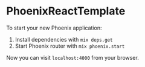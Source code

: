# PhoenixReactTemplate

To start your new Phoenix application:

1. Install dependencies with `mix deps.get`
2. Start Phoenix router with `mix phoenix.start`

Now you can visit `localhost:4000` from your browser.

